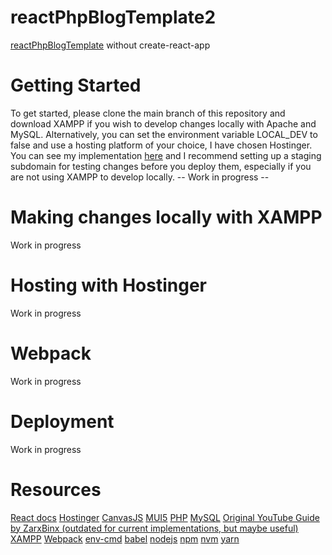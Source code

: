 # reactPhpBlogTemplate2
[reactPhpBlogTemplate](https://github.com/emily-daitch/reactPhpBlogTemplate/blob/live/README.md) without create-react-app

# Getting Started
To get started, please clone the main branch of this repository and download XAMPP if you wish to develop changes locally with Apache and MySQL.
Alternatively, you can set the environment variable LOCAL_DEV to false and use a hosting platform of your choice, I have chosen Hostinger.
You can see my implementation [here](https://emilydaitch.click) and I recommend setting up a staging subdomain for testing changes before you deploy them, especially if you are not using XAMPP to develop locally.
-- Work in progress --

# Making changes locally with XAMPP
Work in progress

# Hosting with Hostinger
Work in progress

# Webpack
Work in progress

# Deployment
Work in progress

# Resources

[React docs](https://react.dev/learn)
[Hostinger](https://www.hostinger.com/)
[CanvasJS](https://canvasjs.com/)
[MUI5](https://mui.com/)
[PHP](https://www.php.net/docs.php)
[MySQL](https://www.mysql.com/)
[Original YouTube Guide by ZarxBinx (outdated for current implementations, but maybe useful)](https://www.youtube.com/watch?v=RQYpSfXUgn4)
[XAMPP](https://www.apachefriends.org/download.html)
[Webpack](https://webpack.js.org/)
[env-cmd](https://www.npmjs.com/package/env-cmd)
[babel](https://babeljs.io/)
[nodejs](https://nodejs.org/)
[npm](https://www.npmjs.com/)
[nvm](https://www.npmjs.com/package/nvm)
[yarn](https://yarnpkg.com/)
